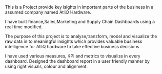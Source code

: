 This is a Project provide key isights in important parts of the business in a assumed company named AtliQ Hardware.

I have built finance,Sales,Marketing and Supply Chain Dashboards using a real time modified.

The purpose of this project is to analyse,transform, model and visualize the raw data in to meaningful insights which provides valuable business intelligence for AtliQ hardware to take effective business decisions.

I have used various measures, KPI and metrics to visualize in every dashboard. Designed the dashboard report in a user friendly manner by using right visuals, colour and alignment.
